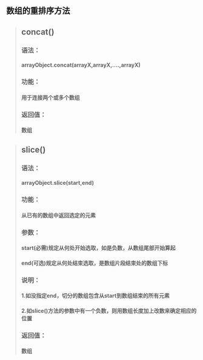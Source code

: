 ## 数组的重排序方法

>## concat()
>### 语法：
>#### arrayObject.concat(arrayX,arrayX,....,arrayX)
>### 功能：
>#### 用于连接两个或多个数组
>### 返回值：
>#### 数组

>## slice()
>### 语法：
>#### arrayObject.slice(start,end)
>### 功能：
>#### 从已有的数组中返回选定的元素
>### 参数：
>#### start(必需)规定从何处开始选取，如是负数，从数组尾部开始算起
>#### end(可选)规定从何处结束选取，是数组片段结束处的数组下标 
>### 说明：
>#### 1.如没指定end，切分的数组包含从start到数组结束的所有元素
>#### 2.如slice()方法的参数中有一个负数，则用数组长度加上改数来确定相应的位置 
>### 返回值：
>#### 数组